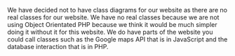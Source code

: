 We have decided not to have class diagrams for our website as there are no real classes for our website.
We have no real classes because we are not using Object Orientated PHP because we think it would be much simpler doing it without it for this website.
We do have parts of the website you could call classes such as the Google maps API that is in JavaScript and the database interaction that is in PHP. 

